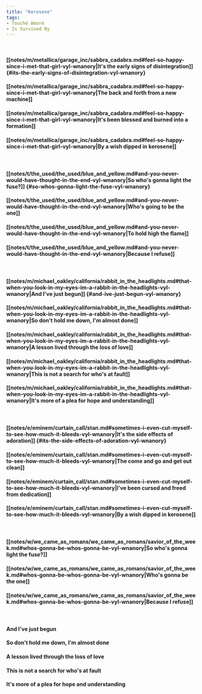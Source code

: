 ```yaml
---
title: "Kerosene"
tags:
- Touché Amoré
- Is Survived By
---
```

&nbsp;
#### [[notes/m/metallica/garage_inc/sabbra_cadabra.md#feel-so-happy-since-i-met-that-girl-vyl-wnanory|It's the early signs of disintegration]] {#its-the-early-signs-of-disintegration-vyl-wnanory}
#### [[notes/m/metallica/garage_inc/sabbra_cadabra.md#feel-so-happy-since-i-met-that-girl-vyl-wnanory|The back and forth from a new machine]]
#### [[notes/m/metallica/garage_inc/sabbra_cadabra.md#feel-so-happy-since-i-met-that-girl-vyl-wnanory|It's been blessed and burned into a formation]]
#### [[notes/m/metallica/garage_inc/sabbra_cadabra.md#feel-so-happy-since-i-met-that-girl-vyl-wnanory|By a wish dipped in kerosene]]
&nbsp;
#### [[notes/t/the_used/the_used/blue_and_yellow.md#and-you-never-would-have-thought-in-the-end-vyl-wnanory|So who's gonna light the fuse?]] {#so-whos-gonna-light-the-fuse-vyl-wnanory}
#### [[notes/t/the_used/the_used/blue_and_yellow.md#and-you-never-would-have-thought-in-the-end-vyl-wnanory|Who's going to be the one]]
#### [[notes/t/the_used/the_used/blue_and_yellow.md#and-you-never-would-have-thought-in-the-end-vyl-wnanory|To hold high the flame]]
#### [[notes/t/the_used/the_used/blue_and_yellow.md#and-you-never-would-have-thought-in-the-end-vyl-wnanory|Because I refuse]]
&nbsp;
#### [[notes/m/michael_oakley/california/rabbit_in_the_headlights.md#that-when-you-look-in-my-eyes-im-a-rabbit-in-the-headlights-vyl-wnanory|And I've just begun]] {#and-ive-just-begun-vyl-wnanory}
#### [[notes/m/michael_oakley/california/rabbit_in_the_headlights.md#that-when-you-look-in-my-eyes-im-a-rabbit-in-the-headlights-vyl-wnanory|So don't hold me down, I'm almost done]]
#### [[notes/m/michael_oakley/california/rabbit_in_the_headlights.md#that-when-you-look-in-my-eyes-im-a-rabbit-in-the-headlights-vyl-wnanory|A lesson lived through the loss of love]]
#### [[notes/m/michael_oakley/california/rabbit_in_the_headlights.md#that-when-you-look-in-my-eyes-im-a-rabbit-in-the-headlights-vyl-wnanory|This is not a search for who's at fault]]
#### [[notes/m/michael_oakley/california/rabbit_in_the_headlights.md#that-when-you-look-in-my-eyes-im-a-rabbit-in-the-headlights-vyl-wnanory|It's more of a plea for hope and understanding]]
&nbsp;
#### [[notes/e/eminem/curtain_call/stan.md#sometimes-i-even-cut-myself-to-see-how-much-it-bleeds-vyl-wnanory|It's the side effects of adoration]] {#its-the-side-effects-of-adoration-vyl-wnanory}
#### [[notes/e/eminem/curtain_call/stan.md#sometimes-i-even-cut-myself-to-see-how-much-it-bleeds-vyl-wnanory|The come and go and get out clean]]
#### [[notes/e/eminem/curtain_call/stan.md#sometimes-i-even-cut-myself-to-see-how-much-it-bleeds-vyl-wnanory|I've been cursed and freed from dedication]]
#### [[notes/e/eminem/curtain_call/stan.md#sometimes-i-even-cut-myself-to-see-how-much-it-bleeds-vyl-wnanory|By a wish dipped in kerosene]]
&nbsp;
#### [[notes/w/we_came_as_romans/we_came_as_romans/savior_of_the_week.md#whos-gonna-be-whos-gonna-be-vyl-wnanory|So who's gonna light the fuse?]]
#### [[notes/w/we_came_as_romans/we_came_as_romans/savior_of_the_week.md#whos-gonna-be-whos-gonna-be-vyl-wnanory|Who's gonna be the one]]
#### [[notes/w/we_came_as_romans/we_came_as_romans/savior_of_the_week.md#whos-gonna-be-whos-gonna-be-vyl-wnanory|Because I refuse]]
&nbsp;
#### And I've just begun
#### So don't hold me down, I'm almost done
#### A lesson lived through the loss of love
#### This is not a search for who's at fault
#### It's more of a plea for hope and understanding
